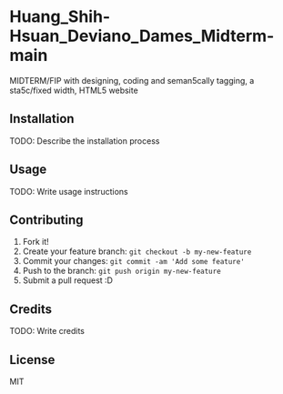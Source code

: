 # Huang_Shih-Hsuan_Deviano_Dames_Midterm-main

MIDTERM/FIP with designing, coding and seman5cally tagging, a sta5c/fixed width, HTML5 website

## Installation

TODO: Describe the installation process

## Usage

TODO: Write usage instructions

## Contributing

1. Fork it!
2. Create your feature branch: `git checkout -b my-new-feature`
3. Commit your changes: `git commit -am 'Add some feature'`
4. Push to the branch: `git push origin my-new-feature`
5. Submit a pull request :D

## Credits

TODO: Write credits

## License

MIT